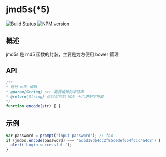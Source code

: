 jmd5s(*5)
======

[![Build Status](https://img.shields.io/travis/zswang/jmd5s/master.svg)](https://travis-ci.org/zswang/jmd5s)
[![NPM version](https://img.shields.io/npm/v/jmd5s.svg)](http://badge.fury.io/js/jmd5s)

## 概述

jmd5s 是 md5 函数的封装，主要是为方便用 bower 管理

## API

```javascript
/**
* 进行 md5 编码
* @param{String} str 需要编码的字符串
* @return{String} 返回对应的 MD5 十六进制字符串
*/
function encode(str) { }
```
## 示例

```javascript
var password = prompt("input password"); // foo
if (jmd5s.encode(password) === 'acbd18db4cc2f85cedef654fccc4a4d8') {
  alert('Login successful.');
}
```